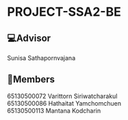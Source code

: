 # PROJECT-SSA2-BE
<h2>💻Advisor</h2>
Sunisa Sathapornvajana
<h2>🧸Members</h2>
65130500072 Varittorn Siriwatcharakul </br>
65130500086 Hathaitat Yamchomchuen </br>
65130500113 Mantana Kodcharin </br>
